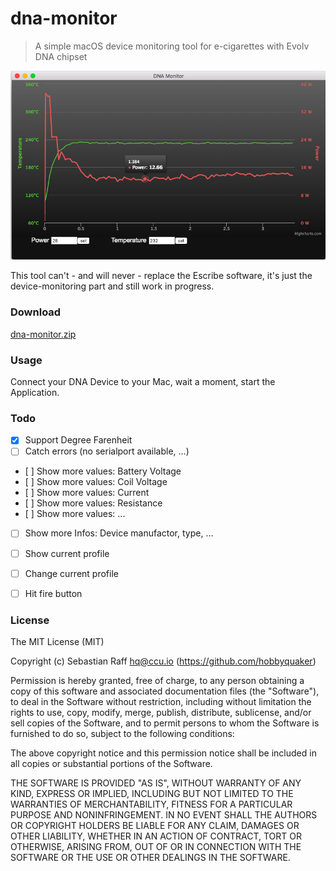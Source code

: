 # dna-monitor

> A simple macOS device monitoring tool for e-cigarettes with Evolv DNA chipset 

![Screenshot](screenshot.png "Screenshot")


This tool can't - and will never - replace the Escribe software, it's just the device-monitoring part and still work in 
progress.


### Download

[dna-monitor.zip](https://github.com/hobbyquaker/dna-monitor/releases/latest)


### Usage

Connect your DNA Device to your Mac, wait a moment, start the Application.


### Todo

* [x] Support Degree Farenheit
* [ ] Catch errors (no serialport available, ...)
* [ ] Show more values: Battery Voltage
* [ ] Show more values: Coil Voltage
* [ ] Show more values: Current
* [ ] Show more values: Resistance
* [ ] Show more values: ...
* [ ] Show more Infos: Device manufactor, type, ...
* [ ] Show current profile
* [ ] Change current profile
* [ ] Hit fire button


### License

The MIT License (MIT)

Copyright (c) Sebastian Raff <hq@ccu.io> (https://github.com/hobbyquaker)

Permission is hereby granted, free of charge, to any person obtaining a copy
of this software and associated documentation files (the "Software"), to deal
in the Software without restriction, including without limitation the rights
to use, copy, modify, merge, publish, distribute, sublicense, and/or sell
copies of the Software, and to permit persons to whom the Software is
furnished to do so, subject to the following conditions:

The above copyright notice and this permission notice shall be included in
all copies or substantial portions of the Software.

THE SOFTWARE IS PROVIDED "AS IS", WITHOUT WARRANTY OF ANY KIND, EXPRESS OR
IMPLIED, INCLUDING BUT NOT LIMITED TO THE WARRANTIES OF MERCHANTABILITY,
FITNESS FOR A PARTICULAR PURPOSE AND NONINFRINGEMENT. IN NO EVENT SHALL THE
AUTHORS OR COPYRIGHT HOLDERS BE LIABLE FOR ANY CLAIM, DAMAGES OR OTHER
LIABILITY, WHETHER IN AN ACTION OF CONTRACT, TORT OR OTHERWISE, ARISING FROM,
OUT OF OR IN CONNECTION WITH THE SOFTWARE OR THE USE OR OTHER DEALINGS IN
THE SOFTWARE. 
